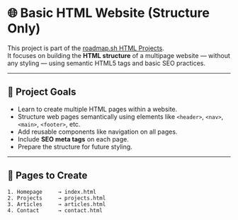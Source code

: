 # 🌐 Basic HTML Website (Structure Only)

This project is part of the [roadmap.sh HTML Projects](https://roadmap.sh/projects/basic-html-website).  
It focuses on building the **HTML structure** of a multipage website — without any styling — using semantic HTML5 tags and basic SEO practices.

---

## 🎯 Project Goals

- Learn to create multiple HTML pages within a website.
- Structure web pages semantically using elements like `<header>`, `<nav>`, `<main>`, `<footer>`, etc.
- Add reusable components like navigation on all pages.
- Include **SEO meta tags** on each page.
- Prepare the structure for future styling.

---

## 📁 Pages to Create

```text
1. Homepage     → index.html
2. Projects     → projects.html
3. Articles     → articles.html
4. Contact      → contact.html
